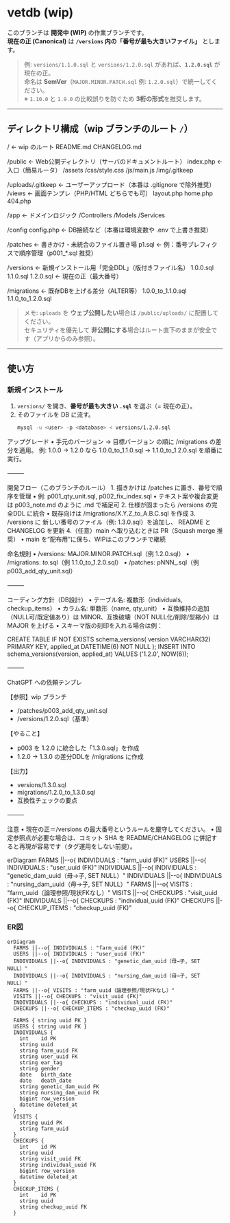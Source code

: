 # vetdb (wip)

このブランチは **開発中 (WIP)** の作業ブランチです。  
**現在の正 (Canonical)** は **`/versions` 内の「番号が最も大きいファイル」** とします。

> 例: `versions/1.1.0.sql` と `versions/1.2.0.sql` があれば、**`1.2.0.sql`** が現在の正。  
> 命名は **SemVer**（`MAJOR.MINOR.PATCH.sql` 例: `1.2.0.sql`）で統一してください。  
> ※ `1.10.0` と `1.9.0` の比較誤りを防ぐため **3桁の形式**を推奨します。

---

## ディレクトリ構成（wip ブランチのルート `/`）

/                     ← wip のルート
README.md
CHANGELOG.md

/public             ← Web公開ディレクトリ（サーバのドキュメントルート）
index.php         ← 入口（簡易ルータ）
/assets
/css/style.css
/js/main.js
/img/.gitkeep

/uploads/.gitkeep   ← ユーザーアップロード（本番は .gitignore で除外推奨）
/views              ← 画面テンプレ（PHP/HTML どちらでも可）
layout.php
home.php
404.php

/app                ← ドメインロジック
/Controllers
/Models
/Services

/config
config.php        ← DB接続など（本番は環境変数や .env で上書き推奨）

/patches            ← 書きかけ・未統合のファイル置き場
p1.sql            ← 例：番号プレフィクスで順序管理（p001_*.sql 推奨）

/versions           ← 新規インストール用「完全DDL」（版付きファイル名）
1.0.0.sql
1.1.0.sql
1.2.0.sql        ← 現在の正（最大番号）

/migrations         ← 既存DBを上げる差分（ALTER等）
1.0.0_to_1.1.0.sql
1.1.0_to_1.2.0.sql

> メモ: `uploads` を **ウェブ公開したい**場合は `/public/uploads/` に配置してください。  
> セキュリティを優先して **非公開にする**場合はルート直下のままが安全です（アプリからのみ参照）。

---

## 使い方

### 新規インストール
1. `versions/` を開き、**番号が最も大きい `.sql`** を選ぶ（= 現在の正）。  
2. そのファイルを DB に流す。  
   ```bash
   mysql -u <user> -p <database> < versions/1.2.0.sql

アップグレード
	•	手元のバージョン → 目標バージョン の順に /migrations の差分を適用。
例: 1.0.0 → 1.2.0 なら
1.0.0_to_1.1.0.sql → 1.1.0_to_1.2.0.sql を順番に実行。

⸻

開発フロー（このブランチのルール）
	1.	描きかけは /patches に置き、番号で順序を管理
	•	例: p001_qty_unit.sql, p002_fix_index.sql
	•	テキスト案や複合変更は p003_note.md のように .md で補足可
	2.	仕様が固まったら /versions の完全DDL に統合
	•	既存向けは /migrations/X.Y.Z_to_A.B.C.sql を作成
	3.	/versions に 新しい番号のファイル（例: 1.3.0.sql）を追加し、
README と CHANGELOG を更新
4.（任意）main へ取り込むときは PR（Squash merge 推奨）
	•	main を“配布用”に保ち、WIPはこのブランチで継続

命名規則
	•	/versions: MAJOR.MINOR.PATCH.sql（例 1.2.0.sql）
	•	/migrations: <from>_to_<to>.sql（例 1.1.0_to_1.2.0.sql）
	•	/patches: pNNN_<topic>.sql（例 p003_add_qty_unit.sql）

⸻

コーディング方針（DB設計）
	•	テーブル名: 複数形（individuals, checkup_items）
	•	カラム名: 単数形（name, qty_unit）
	•	互換維持の追加（NULL可/既定値あり）は MINOR、互換破壊（NOT NULL化/削除/型縮小）は MAJOR を上げる
	•	スキーマ版の刻印を入れる場合は例：

CREATE TABLE IF NOT EXISTS schema_versions(
  version VARCHAR(32) PRIMARY KEY, applied_at DATETIME(6) NOT NULL
);
INSERT INTO schema_versions(version, applied_at) VALUES ('1.2.0', NOW(6));



⸻

ChatGPT への依頼テンプレ

【参照】wip ブランチ
  - /patches/p003_add_qty_unit.sql
  - /versions/1.2.0.sql（基準）

【やること】
  - p003 を 1.2.0 に統合した「1.3.0.sql」を作成
  - 1.2.0 → 1.3.0 の差分DDLを /migrations に作成

【出力】
  - versions/1.3.0.sql
  - migrations/1.2.0_to_1.3.0.sql
  - 互換性チェックの要点


⸻

注意
	•	現在の正＝/versions の最大番号というルールを厳守してください。
	•	固定参照点が必要な場合は、コミット SHA を README/CHANGELOG に併記すると再現が容易です（タグ運用をしない前提）。


erDiagram
    FARMS ||--o{ INDIVIDUALS : "farm_uuid (FK)"
    USERS ||--o{ INDIVIDUALS : "user_uuid (FK)"
    INDIVIDUALS ||--o{ INDIVIDUALS : "genetic_dam_uuid（母→子, SET NULL）"
    INDIVIDUALS ||--o{ INDIVIDUALS : "nursing_dam_uuid（母→子, SET NULL）"
    FARMS ||--o{ VISITS : "farm_uuid（論理参照/現状FKなし）"
    VISITS ||--o{ CHECKUPS : "visit_uuid (FK)"
    INDIVIDUALS ||--o{ CHECKUPS : "individual_uuid (FK)"
    CHECKUPS ||--o{ CHECKUP_ITEMS : "checkup_uuid (FK)"

 ### ER図

```mermaid
erDiagram
  FARMS ||--o{ INDIVIDUALS : "farm_uuid (FK)"
  USERS ||--o{ INDIVIDUALS : "user_uuid (FK)"
  INDIVIDUALS ||--o{ INDIVIDUALS : "genetic_dam_uuid（母→子, SET NULL）"
  INDIVIDUALS ||--o{ INDIVIDUALS : "nursing_dam_uuid（母→子, SET NULL）"
  FARMS ||--o{ VISITS : "farm_uuid（論理参照/現状FKなし）"
  VISITS ||--o{ CHECKUPS : "visit_uuid (FK)"
  INDIVIDUALS ||--o{ CHECKUPS : "individual_uuid (FK)"
  CHECKUPS ||--o{ CHECKUP_ITEMS : "checkup_uuid (FK)"

  FARMS { string uuid PK }
  USERS { string uuid PK }
  INDIVIDUALS {
    int    id PK
    string uuid
    string farm_uuid FK
    string user_uuid FK
    string ear_tag
    string gender
    date   birth_date
    date   death_date
    string genetic_dam_uuid FK
    string nursing_dam_uuid FK
    bigint row_version
    datetime deleted_at
  }
  VISITS {
    string uuid PK
    string farm_uuid
  }
  CHECKUPS {
    int    id PK
    string uuid
    string visit_uuid FK
    string individual_uuid FK
    bigint row_version
    datetime deleted_at
  }
  CHECKUP_ITEMS {
    int    id PK
    string uuid
    string checkup_uuid FK
  }
